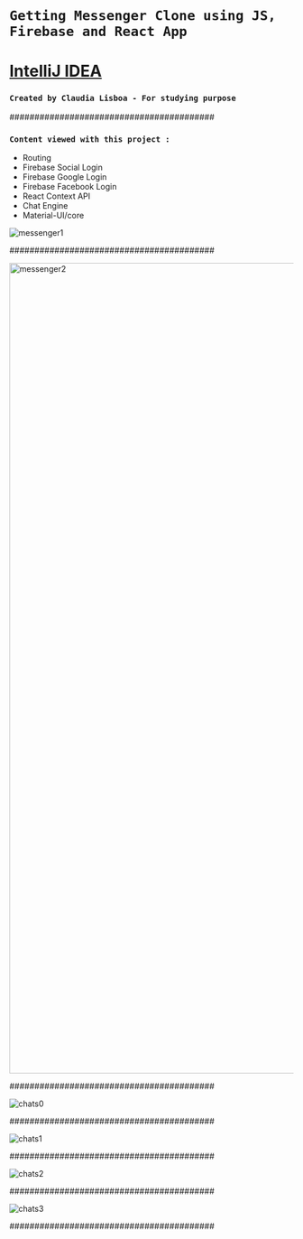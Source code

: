
# `Getting Messenger Clone using JS, Firebase and React App`

# [IntelliJ IDEA](https://www.jetbrains.com/idea/)

### `Created by Claudia Lisboa - For studying purpose` 


#########################################

### `Content viewed with this project :`

- Routing
- Firebase Social Login
- Firebase Google Login
- Firebase Facebook Login
- React Context API
- Chat Engine
- Material-UI/core



![messenger1](https://user-images.githubusercontent.com/21189063/217952175-18abafa9-de3c-4440-aa91-ca00cc44531c.png)

#########################################

<img width="1436" alt="messenger2" src="https://user-images.githubusercontent.com/21189063/218203729-a9c815a7-add3-44e4-9070-b3840cc87dcc.png">

#########################################

![chats0](https://user-images.githubusercontent.com/21189063/218334067-f4f66950-7b6f-4180-a076-5a7f93c9eeeb.png)

#########################################

![chats1](https://user-images.githubusercontent.com/21189063/218333152-8f819fa2-3674-4ac7-92d3-4081ab93bd94.png)

#########################################

![chats2](https://user-images.githubusercontent.com/21189063/218333164-f46dede8-55a9-4c1c-8781-341030d3cca7.png)

#########################################

![chats3](https://user-images.githubusercontent.com/21189063/218333171-8428f7d0-60eb-4e85-9d59-4e20a29d32ec.png)

#########################################

